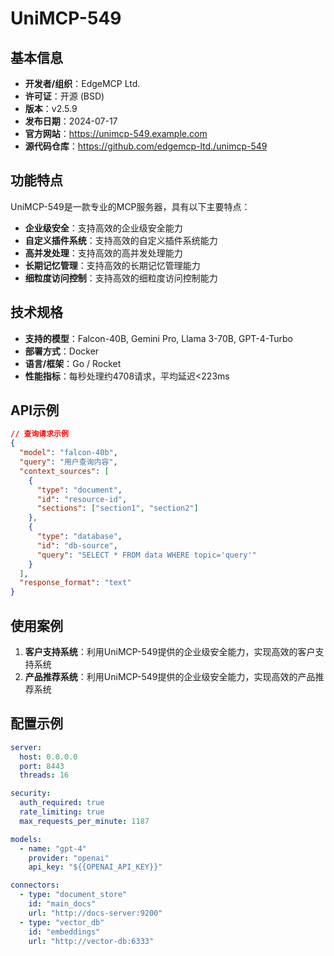 # UniMCP-549

## 基本信息

- **开发者/组织**：EdgeMCP Ltd.
- **许可证**：开源 (BSD)
- **版本**：v2.5.9
- **发布日期**：2024-07-17
- **官方网站**：https://unimcp-549.example.com
- **源代码仓库**：https://github.com/edgemcp-ltd./unimcp-549

## 功能特点

UniMCP-549是一款专业的MCP服务器，具有以下主要特点：

- **企业级安全**：支持高效的企业级安全能力
- **自定义插件系统**：支持高效的自定义插件系统能力
- **高并发处理**：支持高效的高并发处理能力
- **长期记忆管理**：支持高效的长期记忆管理能力
- **细粒度访问控制**：支持高效的细粒度访问控制能力


## 技术规格

- **支持的模型**：Falcon-40B, Gemini Pro, Llama 3-70B, GPT-4-Turbo
- **部署方式**：Docker
- **语言/框架**：Go / Rocket
- **性能指标**：每秒处理约4708请求，平均延迟<223ms

## API示例

```json
// 查询请求示例
{
  "model": "falcon-40b",
  "query": "用户查询内容",
  "context_sources": [
    {
      "type": "document",
      "id": "resource-id",
      "sections": ["section1", "section2"]
    },
    {
      "type": "database",
      "id": "db-source",
      "query": "SELECT * FROM data WHERE topic='query'"
    }
  ],
  "response_format": "text"
}
```

## 使用案例

1. **客户支持系统**：利用UniMCP-549提供的企业级安全能力，实现高效的客户支持系统
2. **产品推荐系统**：利用UniMCP-549提供的企业级安全能力，实现高效的产品推荐系统


## 配置示例

```yaml
server:
  host: 0.0.0.0
  port: 8443
  threads: 16

security:
  auth_required: true
  rate_limiting: true
  max_requests_per_minute: 1187

models:
  - name: "gpt-4"
    provider: "openai"
    api_key: "${{OPENAI_API_KEY}}"

connectors:
  - type: "document_store"
    id: "main_docs"
    url: "http://docs-server:9200"
  - type: "vector_db"
    id: "embeddings"
    url: "http://vector-db:6333"
```